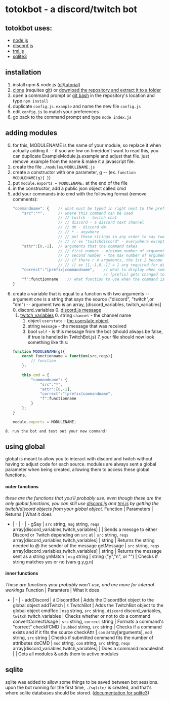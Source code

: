 # totokbot - a discord/twitch bot

## totokbot uses:

  - [node.js](https://nodejs.org/)
  - [discord.js](https://discord.js.org/)
  - [tmi.js](https://tmijs.org/)
  - [sqlite3](https://github.com/mapbox/node-sqlite3)

## installation

  1. install npm & node.js ([dl](https://nodejs.org/en/download/)/[tutorial](https://nodejs.org/en/download/package-manager/))
  2. [clone](https://help.github.com/articles/cloning-a-repository/) (requites [git](https://git-scm.com/downloads)) or [download the repository and extract it to a folder](https://github.com/totok13/totokbot/archive/master.zip)
  3. open a command prompt or [git bash](https://git-scm.com/downloads) in the repository's location and type ```npm install```
  4. duplicate ```config.js.example``` and name the new file ```config.js```
  5. edit ```config.js``` to match your preferences
  6. go back to the command prompt and type ```node index.js```

## adding modules

  0. for this, MODULENAME is the name of your module, so replace it when actually adding it
      -- if you are low on time/don't want to read this, you can duplicate ExampleModule.js.example and adjust that file. just remove .example from the name & make it a javascript file.
  1. create the file ```./modules/MODULENAME.js```
  2. create a constructor with one parameter, g
    -- (ex. ```function MODULENAME(g){ }```)
  3. put ```module.exports = MODULENAME;``` at the end of the file
  4. in the constructor, add a public json object called cmd
  5. add your commands into cmd with the following format (remove comments):
        ```javascript
        "commandname": {    // what must be typed in right next to the prefix (!commandname)
            "src":"*",      // where this command can be used
                            // // twitch - twitch chat
                            // // discord - a discord text channel
                            // // dm - discord dm
                            // // * - anywhere
                            // // put these strings in any order to say two places
                            // // // ex "twitchdiscord" - everywhere except discord dms
            "attr":[0,-1],  // arguments that the command takes
                            // // first number - minimum number of arguments
                            // // second number - the max number of arguments (-1 is no cap)
                            // // if there r 4 arguments, the 1st 2 become discord's cap and the last 2 r twitch's
                            // // // ex [1,-1,0,-1] = 1 arg required for discord, 0 required for twitch
            "correct":"[prefix]commandname",    // what to display when someone enters the wrong # of args
                                                // [prefix] gets changed to the prefix that is being used
            "f":functionname    // what function to use when the command is ran
        }
        ```
  6. create a variable that is equal to a function with two arguments
      -- argument one is a string that says the source ("discord", "twitch",or "dm")
      -- argument two is an array, [discord_variables, twitch_variables]
      0. discord_variables
          0. [discord.js message](https://discord.js.org/#/docs/main/stable/class/Message)
      1. [twitch_variables](https://docs.tmijs.org/v1.2.1/Events.html#message)
          0. string ```channel``` - the channel name
          1. object ```userstate``` - [the userstate object](https://docs.tmijs.org/v1.2.1/Events.html#message)
          2. string ```message``` - the message that was received
          3. bool ```self``` - is this message from the bot (should always be false, if true is handled in TwitchBot.js)
    7. your file should now look something like this:
        ```javascript
        function MODULENAME(g){
            const functionname = function(src,reqs){
                // function
            };
    
            this.cmd = {
                "commandname": {
                    "src":"*",
                    "attr":[0,-1],
                    "correct":"[prefix]commandname",
                    "f":functionname
                }
            };
        }
  
        module.exports = MODULENAME;
        ```
    8. run the bot and test out your new command!

## using global
global is meant to allow you to interact with discord and twitch without having to adjust code for each source. modules are always sent a global parameter when being created, allowing them to access these global functions.

#### outer functions
*these are the functions that you'll probably use. even though these are the only global functions, you can still use [discord.js](https://discord.js.org/#/docs/main/stable/general/welcome) and [tmi.js](https://docs.tmijs.org/) by getting the twitch/discord objects from your global object.*
Function | Parameters | Returns | What it does
- | - | - | -
gSay | ```src``` string, ```msg``` string, ```reqs``` array[discord_variables,twitch_variables] | | Sends a messge to either Discord or Twitch depending on ```src```
at | ```src``` string, ```reqs``` array[discord_variables,twitch_variables] | string | Returns the string needed to @ the sender of the message
getMessage | ```src``` string, ```reqs``` array[discord_variables,twitch_variables] | string | Returns the message sent as a string
ynMatch | ```msg``` string | string ("y","n", or "") | Checks if string matches yes or no (vars g.y,g.n)

#### inner functions
*These are functions your probably won't use, and are more for internal workings*
Function | Paramters | What it does
- | - | -
addDiscord | ```d``` DiscordBot | Adds the DiscordBot object to the global object
addTwitch | ```t``` TwitchBot | Adds the TwitchBot object to the global object
cmdRec | ```msg``` string, ```src``` string, ```discord``` discord_variables, ```twitch``` twitch_variables | Checks whether or not to do a command
convertCorrectUsage | ```src``` string, ```correct``` string | Formats a command's "correct"
checkIfCMD | ```subbed``` string, ```src``` string | Checks if a command exists and if it fits the source
checkAttr | ```com``` array[arguments], ```mod``` string, ```src``` string | Checks if submitted command fits the number of attributes
doCMD | ```mod``` string, ```com``` string, ```src``` string, ```reqs``` array[discord_variables,twitch_variables] | Does a command
modulesInit | | Gets all modules & adds them to active modules

## sqlite
sqlite was added to allow some things to be saved between bot sessions. upon the bot running for the first time, ```./sqlite/``` is created, and that's where sqlite databases should be stored. ([documentation for sqlite3](https://github.com/mapbox/node-sqlite3/wiki))
